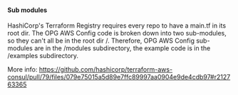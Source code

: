 #### Sub modules

HashiCorp's Terraform Registry requires every repo to have a main.tf in its root dir.
The OPG AWS Config code is broken down into two sub-modules, so they can't all be in the
root dir /. Therefore, OPG AWS Config sub-modules are in the /modules subdirectory,
the example code is in the /examples subdirectory.

More info: https://github.com/hashicorp/terraform-aws-consul/pull/79/files/079e75015a5d89e7ffc89997aa0904e9de4cdb97#r212763365
